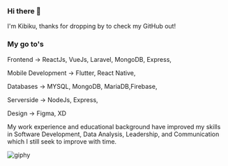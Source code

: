 ### Hi there 👋

I'm Kibiku, thanks for dropping by to check my GitHub out!

### My go to's

Frontend -> ReactJs, VueJs, Laravel, MongoDB, Express,

Mobile Development -> Flutter, React Native,

Databases -> MYSQL, MongoDB, MariaDB,Firebase,

Serverside -> NodeJs, Express,

Design -> Figma, XD

My work experience and educational background have improved my skills in Software Development, Data Analysis, Leadership, and Communication which I still seek to improve with time.


![giphy](https://user-images.githubusercontent.com/10972674/177987735-e26fa876-45be-4158-a047-8c3f10cd0323.gif)

<!--
**briankibiku/briankibiku** is a ✨ _special_ ✨ repository because its `README.md` (this file) appears on your GitHub profile.

Here are some ideas to get you started:

- 🔭 I’m currently working on ...
- 🌱 I’m currently learning ...
- 👯 I’m looking to collaborate on ...
- 🤔 I’m looking for help with ...
- 💬 Ask me about ...
- 📫 How to reach me: ...
- 😄 Pronouns: ...
- ⚡ Fun fact: ...
-->
